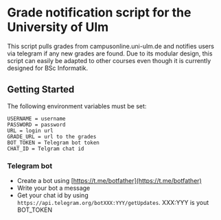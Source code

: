 # Grade notification script for the University of Ulm

This script pulls grades from campusonline.uni-ulm.de and notifies users via telegram if any new grades are found. Due to its modular design, this script can easily be adapted to other courses even though it is currently designed for BSc Informatik.

## Getting Started
The following environment variables must be set:
```
USERNAME = username
PASSWORD = password
URL = login url
GRADE_URL = url to the grades
BOT_TOKEN = Telegram bot token
CHAT_ID = Telgram chat id

```
### Telegram bot
* Create a bot using [https://t.me/botfather](https://t.me/botfather)
* Write your bot a message
* Get your chat id by using `https://api.telegram.org/botXXX:YYY/getUpdates`. XXX:YYY is yout BOT_TOKEN
